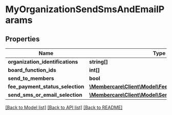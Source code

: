 # MyOrganizationSendSmsAndEmailParams

## Properties
Name | Type | Description | Notes
------------ | ------------- | ------------- | -------------
**organization_identifications** | **string[]** |  | [optional] 
**board_function_ids** | **int[]** |  | [optional] 
**send_to_members** | **bool** |  | [optional] 
**fee_payment_status_selection** | [**\Membercare\Client\Model\FeePaymentStatusSelection**](FeePaymentStatusSelection.md) |  | [optional] 
**send_sms_or_email_selection** | [**\Membercare\Client\Model\SendSmsOrEmailSelection**](SendSmsOrEmailSelection.md) |  | [optional] 

[[Back to Model list]](../../README.md#documentation-for-models) [[Back to API list]](../../README.md#documentation-for-api-endpoints) [[Back to README]](../../README.md)

